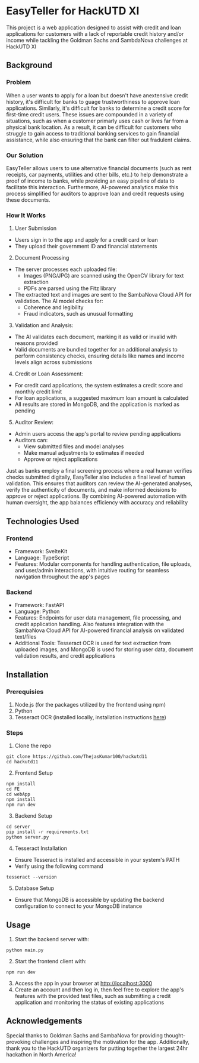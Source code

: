 # EasyTeller for HackUTD XI

This project is a web application designed to assist with credit and loan applications for customers with a lack of reportable credit history and/or income while tackling the Goldman Sachs and SambdaNova challenges at HackUTD XI

## Background

### Problem

When a user wants to apply for a loan but doesn't have anextensive credit history, it's difficult for banks to guage trustworthiness to approve loan applications. Similarly, it's difficult for banks to determine a credit score for first-time credit users. These issues are compounded in a variety of situations, such as when a customer primarly uses cash or lives far from a physical bank location. As a result, it can be difficult for customers who struggle to gain access to traditional banking services to gain financial assistance, while also ensuring that the bank can filter out fradulent claims.

### Our Solution

EasyTeller allows users to use alternative financial documents (such as rent receipts, car payments, utilities and other bills, etc.) to help demonstrate a proof of income to banks, while providing an easy pipeline of data to facilitate this interaction. Furthermore, AI-powered analytics make this process simplified for auditors to approve loan and credit requests using these documents.

### How It Works

1. User Submission

- Users sign in to the app and apply for a credit card or loan
- They upload their government ID and financial statements

2. Document Processing

- The server processes each uploaded file:
  - Images (PNG/JPG) are scanned using the OpenCV library for text extraction
  - PDFs are parsed using the Fitz library
- The extracted text and images are sent to the SambaNova Cloud API for validation. The AI model checks for:
  - Coherence and legibility
  - Fraud indicators, such as unusual formatting

3. Validation and Analysis:

- The AI validates each document, marking it as valid or invalid with reasons provided
- Valid documents are bundled together for an additional analysis to perform consistency checks, ensuring details like names and income levels align across submissions

4. Credit or Loan Assessment:

- For credit card applications, the system estimates a credit score and monthly credit limit
- For loan applications, a suggested maximum loan amount is calculated
- All results are stored in MongoDB, and the application is marked as pending

5. Auditor Review:

- Admin users access the app's portal to review pending applications
- Auditors can:
  - View submitted files and model analyses
  - Make manual adjustments to estimates if needed
  - Approve or reject applications

Just as banks employ a final screening process where a real human verifies checks submitted digitally, EasyTeller also includes a final level of human validation. This ensures that auditors can review the AI-generated analyses, verify the authenticity of documents, and make informed decisions to approve or reject applications. By combining AI-powered automation with human oversight, the app balances efficiency with accuracy and reliability

## Technologies Used

### Frontend

- Framework: SvelteKit
- Language: TypeScript
- Features: Modular components for handling authentication, file uploads, and user/admin interactions, with intuitive routing for seamless navigation throughout the app's pages

### Backend

- Framework: FastAPI
- Language: Python
- Features: Endpoints for user data management, file processing, and credit application handling. Also features integration with the SambaNova Cloud API for AI-powered financial analysis on validated text/files
- Additional Tools: Tesseract OCR is used for text extraction from uploaded images, and MongoDB is used for storing user data, document validation results, and credit applications

## Installation

### Prerequisies

1. Node.js (for the packages utilized by the frontend using npm)
2. Python
3. Tesseract OCR (installed locally, installation instructions [here](https://github.com/tesseract-ocr/tesseract#installation))

### Steps

1. Clone the repo

```
git clone https://github.com/ThejasKumar100/hackutd11
cd hackutd11
```

2. Frontend Setup

```
npm install
cd FE
cd webApp
npm install
npm run dev
```

3. Backend Setup

```
cd server
pip install -r requirements.txt
python server.py
```

4. Tesseract Installation

- Ensure Tesseract is installed and accessible in your system's PATH
- Verify using the following command

```
tesseract --version
```

5. Database Setup

- Ensure that MongoDB is accessible by updating the backend configuration to connect to your MongoDB instance

## Usage

1. Start the backend server with:

```
python main.py
```

2. Start the frontend client with:

```
npm run dev
```

3. Access the app in your browser at [http://localhost:3000](http://localhost:3000)
4. Create an account and then log in, then feel free to explore the app's features with the provided test files, such as submitting a credit application and monitoring the status of existing applications

## Acknowledgements

Special thanks to Goldman Sachs and SambaNova for providing thought-provoking challenges and inspiring the motivation for the app. Additionally, thank you to the HackUTD organizers for putting together the largest 24hr hackathon in North America!
